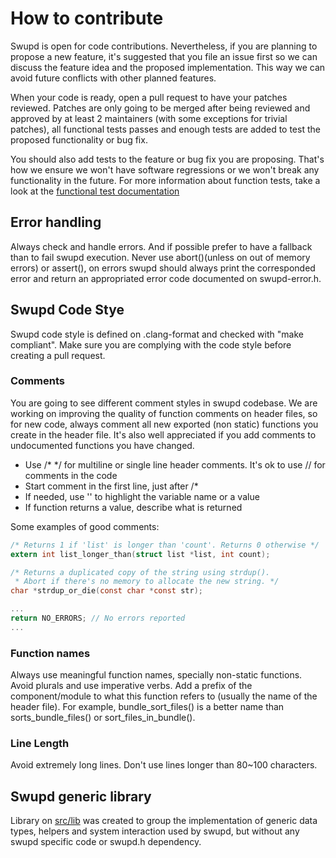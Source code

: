 # How to contribute

Swupd is open for code contributions. Nevertheless, if you are planning to propose a new feature, it's suggested that you file an issue first so we can discuss the feature idea and the proposed implementation. This way we can avoid future conflicts with other planned features.

When your code is ready, open a pull request to have your patches reviewed. Patches are only going to be merged after being reviewed and approved by at least 2 maintainers (with some exceptions for trivial patches), all functional tests passes and enough tests are added to test the proposed functionality or bug fix.

You should also add tests to the feature or bug fix you are proposing. That's how we ensure we won't have software regressions or we won't break any functionality in the future. For more information about function tests, take a look at the [functional test documentation](test/functional/README.md)

## Error handling

Always check and handle errors. And if possible prefer to have a fallback than to fail swupd execution. Never use abort()(unless on out of memory errors) or assert(), on errors swupd should always print the corresponded error and return an appropriated error code documented on swupd-error.h.

## Swupd Code Stye

Swupd code style is defined on .clang-format and checked with "make compliant". Make sure you are complying with the code style before creating a pull request.

### Comments

You are going to see different comment styles in swupd codebase. We are working on improving the quality of function comments on header files, so for new code, always comment all new exported (non static) functions you create in the header file. It's also well appreciated if you add comments to undocumented functions you have changed.

 - Use /* */ for multiline or single line header comments. It's ok to use // for comments in the code
 - Start comment in the first line, just after /*
 - If needed, use '' to highlight the variable name or a value
 - If function returns a value, describe what is returned

Some examples of good comments:

```c
/* Returns 1 if 'list' is longer than 'count'. Returns 0 otherwise */
extern int list_longer_than(struct list *list, int count);

/* Returns a duplicated copy of the string using strdup().
 * Abort if there's no memory to allocate the new string. */
char *strdup_or_die(const char *const str);

...
return NO_ERRORS; // No errors reported
...
```

### Function names

Always use meaningful function names, specially non-static functions. Avoid plurals and use imperative verbs. Add a prefix of the component/module to what this function refers to (usually the name of the header file). For example, bundle_sort_files() is a better name than sorts_bundle_files() or sort_files_in_bundle().

### Line Length

Avoid extremely long lines. Don't use lines longer than 80~100 characters.

## Swupd generic library

Library on [src/lib](src/lib) was created to group the implementation of
generic data types, helpers and system interaction used by swupd, but without
any swupd specific code or swupd.h dependency.
